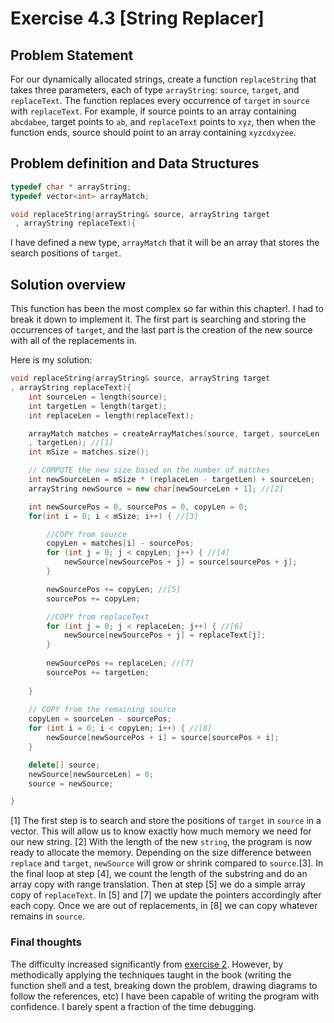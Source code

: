 # Exercise 4.3 [String Replacer]

## Problem Statement

For our dynamically allocated strings, create a function `replaceString` that
takes three parameters, each of type `arrayString`: `source`, `target`, and
`replaceText`. The function replaces every occurrence of `target` in `source`
with `replaceText`. For example, if source points to an array containing 
`abcdabee`, target points to `ab`, and `replaceText` points to `xyz`, then when
the function ends, source should point to an array containing `xyzcdxyzee`.

## Problem definition and Data Structures

```cpp
typedef char * arrayString;
typedef vector<int> arrayMatch;

void replaceString(arrayString& source, arrayString target
 , arrayString replaceText){
```
I have defined a new type, `arrayMatch` that it will be an array that stores
the search positions of `target`.

## Solution overview

This function has been the most complex so far within this chapter!. I had to
break it down to implement it. The first part is searching and storing the
occurrences of `target`, and the last part is the creation of the new source
with all of the replacements in.

Here is my solution:

```cpp
void replaceString(arrayString& source, arrayString target
, arrayString replaceText){
    int sourceLen = length(source);
    int targetLen = length(target);
    int replaceLen = length(replaceText);

    arrayMatch matches = createArrayMatches(source, target, sourceLen
    , targetLen); //[1]
    int mSize = matches.size();

    // COMPUTE the new size based on the number of matches
    int newSourceLen = mSize * (replaceLen - targetLen) + sourceLen;
    arrayString newSource = new char[newSourceLen + 1]; //[2]

    int newSourcePos = 0, sourcePos = 0, copyLen = 0;
    for(int i = 0; i < mSize; i++) { //[3]

        //COPY from source
        copyLen = matches[i] - sourcePos;
        for (int j = 0; j < copyLen; j++) { //[4]
            newSource[newSourcePos + j] = source[sourcePos + j];
        }

        newSourcePos += copyLen; //[5]
        sourcePos += copyLen;

        //COPY from replaceText
        for (int j = 0; j < replaceLen; j++) { //[6]
            newSource[newSourcePos + j] = replaceText[j];
        }
        
        newSourcePos += replaceLen; //[7]
        sourcePos += targetLen;
        
    }
    
    // COPY from the remaining source
    copyLen = sourceLen - sourcePos;
    for (int i = 0; i < copyLen; i++) { //[8]
        newSource[newSourcePos + i] = source[sourcePos + i];
    }

    delete[] source;
    newSource[newSourceLen] = 0;
    source = newSource;

}
```

[1] The first step is to search and store the positions of `target` in `source`
in a vector. This will allow us to know exactly how much memory we need for our
new string. [2] With the length of the new `string`, the program is now ready to
allocate the memory. Depending on the size difference between `replace` and
`target`, `newSource` will grow or shrink compared to `source`.[3]. In the final
loop at step [4], we count the length of the substring and do an array copy with
range translation. Then at step [5] we do a simple array copy of `replaceText`.
In [5] and [7] we update the pointers accordingly after each copy. Once we are
out of replacements, in [8] we can copy whatever remains in `source`.

### Final thoughts

The difficulty increased significantly from [exercise 2][4-2]. However, by
methodically applying the techniques taught in the book (writing the function
shell and a test, breaking down the problem, drawing diagrams to follow the
references, etc) I have been capable of writing the program with confidence. I
barely spent a fraction of the time debugging.

<!-- Links -->
[4-2]: (https://github.com/SanzCeb/think-like-a-programmer/tree/main/exercises/ch04/4-2)